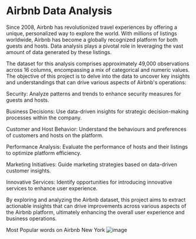 # Airbnb Data Analysis
Since 2008, Airbnb has revolutionized travel experiences by offering a unique, personalized way to explore the world. With millions of listings worldwide, Airbnb has become a globally recognized platform for both guests and hosts. Data analysis plays a pivotal role in leveraging the vast amount of data generated by these listings.

The dataset for this analysis comprises approximately 49,000 observations across 16 columns, encompassing a mix of categorical and numeric values. The objective of this project is to delve into the data to uncover key insights and understandings that can drive various aspects of Airbnb's operations:

Security: Analyze patterns and trends to enhance security measures for guests and hosts.

Business Decisions: Use data-driven insights for strategic decision-making processes within the company.

Customer and Host Behavior: Understand the behaviours and preferences of customers and hosts on the platform.

Performance Analysis: Evaluate the performance of hosts and their listings to optimize platform efficiency.

Marketing Initiatives: Guide marketing strategies based on data-driven customer insights.

Innovative Services: Identify opportunities for introducing innovative services to enhance user experience.

By exploring and analyzing the Airbnb dataset, this project aims to extract actionable insights that can drive improvements across various aspects of the Airbnb platform, ultimately enhancing the overall user experience and business operations.

Most Popular words on Airbnb New York
![image](https://github.com/atul1994s/airbnb/assets/76198727/ed73ee26-258c-4da1-9bc0-834b32801fee)

